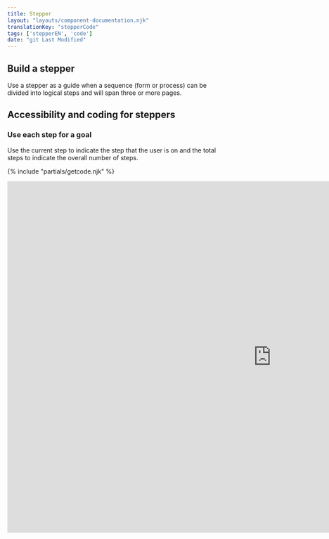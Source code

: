 ```yaml
---
title: Stepper
layout: "layouts/component-documentation.njk"
translationKey: "stepperCode"
tags: ['stepperEN', 'code']
date: "git Last Modified"
---
```


## Build a stepper

Use a stepper as a guide when a sequence (form or process) can be divided into logical steps and will span three or more pages.

## Accessibility and coding for steppers

### Use each step for a goal

Use the current step to indicate the step that the user is on and the total steps to indicate the overall number of steps.

{% include "partials/getcode.njk" %}

<iframe
  title="Overview of gcds-stepper properties and events."
  src="https://cds-snc.github.io/gcds-components/?path=/docs/components-stepper--default&viewMode=docs&shortcuts=false&singleStory=true"
  width="1200"
  height="800"
  style="display: block; margin: 0 auto;"
  frameBorder="0"
></iframe>
